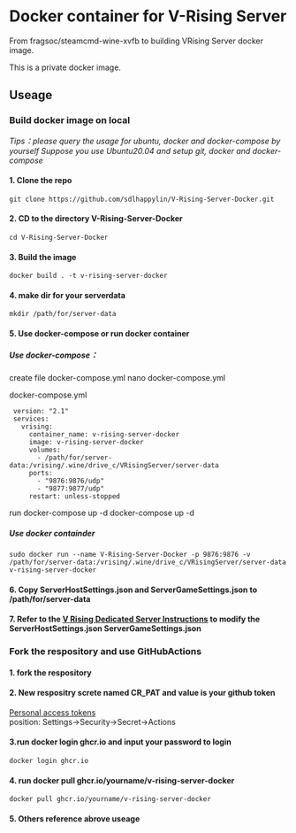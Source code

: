 # Docker container for V-Rising Server
From fragsoc/steamcmd-wine-xvfb to building VRising Server docker image.

This is a private docker image.
## Useage 
### Build docker image on local 
*Tips：please query the usage for ubuntu, docker and docker-compose by yourself* 
*Suppose you use Ubuntu20.04 and setup git, docker and docker-compose* 
#### 1. Clone the repo 
    git clone https://github.com/sdlhappylin/V-Rising-Server-Docker.git 
#### 2. CD to the directory V-Rising-Server-Docker
    cd V-Rising-Server-Docker
#### 3. Build the image
    docker build . -t v-rising-server-docker
#### 4. make dir for your serverdata
    mkdir /path/for/server-data
#### 5. Use docker-compose or run docker container 
##### Use docker-compose：
create file docker-compose.yml 
    nano docker-compose.yml

docker-compose.yml
```
 version: "2.1"
 services: 
   vrising: 
     container_name: v-rising-server-docker
     image: v-rising-server-docker
     volumes: 
       - /path/for/server-data:/vrising/.wine/drive_c/VRisingServer/server-data
     ports: 
       - "9876:9876/udp"
       - "9877:9877/udp"
     restart: unless-stopped    
```

run docker-compose up -d
    docker-compose up -d

##### Use docker containder
    sudo docker run --name V-Rising-Server-Docker -p 9876:9876 -v /path/for/server-data:/vrising/.wine/drive_c/VRisingServer/server-data v-rising-server-docker

#### 6. Copy ServerHostSettings.json and ServerGameSettings.json to /path/for/server-data
#### 7. Refer to the [V Rising Dedicated Server Instructions](https://github.com/StunlockStudios/vrising-dedicated-server-instructions)  to modify the ServerHostSettings.json ServerGameSettings.json 
### Fork the respository and use GitHubActions
#### 1. fork the respository
#### 2. New respositry screte named CR_PAT and value is your github token     
[Personal access tokens](https://github.com/settings/tokens)    
position: Settings->Security->Secret->Actions
#### 3.run  docker login ghcr.io and input your password to login
    docker login ghcr.io
#### 4. run docker pull ghcr.io/yourname/v-rising-server-docker
    docker pull ghcr.io/yourname/v-rising-server-docker
#### 5. Others reference abrove useage

